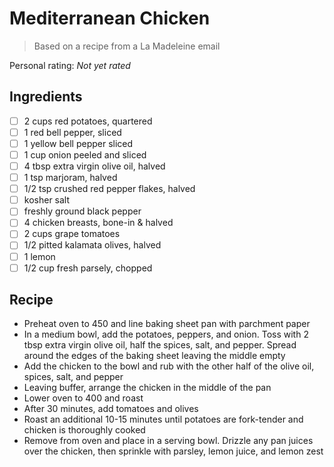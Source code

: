 <!-- Do not modify sections with "AUTO-*". They are updated by make.py -->

# Mediterranean Chicken

> Based on a recipe from a La Madeleine email

<!-- rating=0; (User can specify rating on scale of 1-5) -->
<!-- AUTO-UserRating -->
Personal rating: *Not yet rated*
<!-- /AUTO-UserRating -->

<!-- name_image=None; (User can specify image name) -->
<!-- AUTO-Image -->
<!-- TODO: Capture image -->
<!-- /AUTO-Image -->

## Ingredients

* [ ] 2 cups red potatoes, quartered
* [ ] 1 red bell pepper, sliced
* [ ] 1 yellow bell pepper sliced
* [ ] 1 cup onion peeled and sliced
* [ ] 4 tbsp extra virgin olive oil, halved
* [ ] 1 tsp marjoram, halved
* [ ] 1/2 tsp crushed red pepper flakes, halved
* [ ] kosher salt
* [ ] freshly ground black pepper
* [ ] 4 chicken breasts, bone-in & halved
* [ ] 2 cups grape tomatoes
* [ ] 1/2 pitted kalamata olives, halved
* [ ] 1 lemon
* [ ] 1/2 cup fresh parsely, chopped

## Recipe

* Preheat oven to 450 and line baking sheet pan with parchment paper
* In a medium bowl, add the potatoes, peppers, and onion. Toss with 2 tbsp extra virgin olive oil, half the spices, salt, and pepper. Spread around the edges of the baking sheet leaving the middle empty
* Add the chicken to the bowl and rub with the other half of the olive oil, spices, salt, and pepper
* Leaving buffer, arrange the chicken in the middle of the pan
* Lower oven to 400 and roast
* After 30 minutes, add tomatoes and olives
* Roast an additional 10-15 minutes until potatoes are fork-tender and chicken is thoroughly cooked
* Remove from oven and place in a serving bowl. Drizzle any pan juices over the chicken, then sprinkle with parsley, lemon juice, and lemon zest
